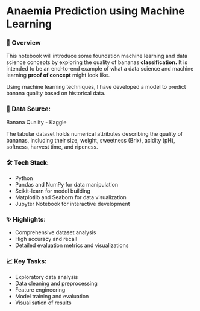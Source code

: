 # Anaemia Prediction using Machine Learning

### 📝 Overview
This notebook will introduce some foundation machine learning and data science concepts by exploring the quality of bananas **classification.** It is intended to be an end-to-end example of what a data science and machine learning **proof of concept** might look like.

Using machine learning techniques, I have developed a model to predict banana quality based on historical data.

### 📂 Data Source:
Banana Quality - Kaggle

The tabular dataset holds numerical attributes describing the quality of bananas, including their size, weight, sweetness (Brix), acidity (pH), softness, harvest time, and ripeness. 

### 🛠️ 𝐓𝐞𝐜𝐡 𝐒𝐭𝐚𝐜𝐤:
- Python
- Pandas and NumPy for data manipulation
- Scikit-learn for model building
- Matplotlib and Seaborn for data visualization
- Jupyter Notebook for interactive development

### ✨ Highlights:
- Comprehensive dataset analysis 
- High accuracy and recall
- Detailed evaluation metrics and visualizations 

### 📈 Key Tasks:
- Exploratory data analysis 
- Data cleaning and preprocessing 
- Feature engineering
- Model training and evaluation
- Visualisation of results
